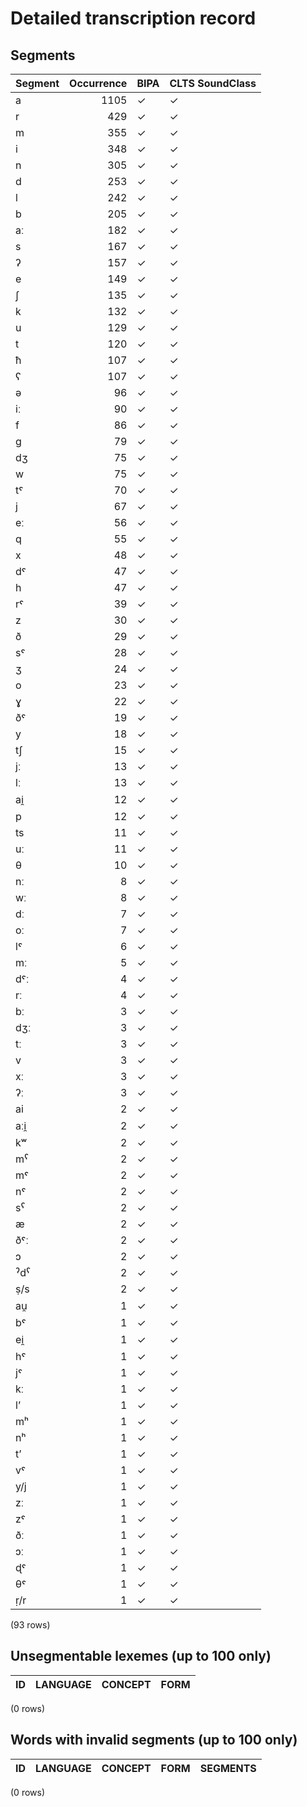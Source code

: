 
# Detailed transcription record

## Segments

| Segment | Occurrence | BIPA | CLTS SoundClass |
|:----------|-------------:|:-------|:------------------|
| a | 1105 | ✓ | ✓ |
| r | 429 | ✓ | ✓ |
| m | 355 | ✓ | ✓ |
| i | 348 | ✓ | ✓ |
| n | 305 | ✓ | ✓ |
| d | 253 | ✓ | ✓ |
| l | 242 | ✓ | ✓ |
| b | 205 | ✓ | ✓ |
| aː | 182 | ✓ | ✓ |
| s | 167 | ✓ | ✓ |
| ʔ | 157 | ✓ | ✓ |
| e | 149 | ✓ | ✓ |
| ʃ | 135 | ✓ | ✓ |
| k | 132 | ✓ | ✓ |
| u | 129 | ✓ | ✓ |
| t | 120 | ✓ | ✓ |
| ħ | 107 | ✓ | ✓ |
| ʕ | 107 | ✓ | ✓ |
| ə | 96 | ✓ | ✓ |
| iː | 90 | ✓ | ✓ |
| f | 86 | ✓ | ✓ |
| g | 79 | ✓ | ✓ |
| dʒ | 75 | ✓ | ✓ |
| w | 75 | ✓ | ✓ |
| tˤ | 70 | ✓ | ✓ |
| j | 67 | ✓ | ✓ |
| eː | 56 | ✓ | ✓ |
| q | 55 | ✓ | ✓ |
| x | 48 | ✓ | ✓ |
| dˤ | 47 | ✓ | ✓ |
| h | 47 | ✓ | ✓ |
| rˤ | 39 | ✓ | ✓ |
| z | 30 | ✓ | ✓ |
| ð | 29 | ✓ | ✓ |
| sˤ | 28 | ✓ | ✓ |
| ʒ | 24 | ✓ | ✓ |
| o | 23 | ✓ | ✓ |
| ɣ | 22 | ✓ | ✓ |
| ðˤ | 19 | ✓ | ✓ |
| y | 18 | ✓ | ✓ |
| tʃ | 15 | ✓ | ✓ |
| jː | 13 | ✓ | ✓ |
| lː | 13 | ✓ | ✓ |
| ai̯ | 12 | ✓ | ✓ |
| p | 12 | ✓ | ✓ |
| ts | 11 | ✓ | ✓ |
| uː | 11 | ✓ | ✓ |
| θ | 10 | ✓ | ✓ |
| nː | 8 | ✓ | ✓ |
| wː | 8 | ✓ | ✓ |
| dː | 7 | ✓ | ✓ |
| oː | 7 | ✓ | ✓ |
| lˤ | 6 | ✓ | ✓ |
| mː | 5 | ✓ | ✓ |
| dˤː | 4 | ✓ | ✓ |
| rː | 4 | ✓ | ✓ |
| bː | 3 | ✓ | ✓ |
| dʒː | 3 | ✓ | ✓ |
| tː | 3 | ✓ | ✓ |
| v | 3 | ✓ | ✓ |
| xː | 3 | ✓ | ✓ |
| ʔː | 3 | ✓ | ✓ |
| ai | 2 | ✓ | ✓ |
| aːi̯ | 2 | ✓ | ✓ |
| kʷ | 2 | ✓ | ✓ |
| mˁ | 2 | ✓ | ✓ |
| mˤ | 2 | ✓ | ✓ |
| nˤ | 2 | ✓ | ✓ |
| sˁ | 2 | ✓ | ✓ |
| æ | 2 | ✓ | ✓ |
| ðˤː | 2 | ✓ | ✓ |
| ɔ | 2 | ✓ | ✓ |
| ˀdˁ | 2 | ✓ | ✓ |
| ṣ/s | 2 | ✓ | ✓ |
| au̯ | 1 | ✓ | ✓ |
| bˤ | 1 | ✓ | ✓ |
| ei̯ | 1 | ✓ | ✓ |
| hˤ | 1 | ✓ | ✓ |
| jˤ | 1 | ✓ | ✓ |
| kː | 1 | ✓ | ✓ |
| lʼ | 1 | ✓ | ✓ |
| mʰ | 1 | ✓ | ✓ |
| nʰ | 1 | ✓ | ✓ |
| tʼ | 1 | ✓ | ✓ |
| vˤ | 1 | ✓ | ✓ |
| y/j | 1 | ✓ | ✓ |
| zː | 1 | ✓ | ✓ |
| zˤ | 1 | ✓ | ✓ |
| ðː | 1 | ✓ | ✓ |
| ɔː | 1 | ✓ | ✓ |
| ɖˤ | 1 | ✓ | ✓ |
| θˤ | 1 | ✓ | ✓ |
| ṛ/r | 1 | ✓ | ✓ |

(93 rows)



## Unsegmentable lexemes (up to 100 only)

| ID | LANGUAGE | CONCEPT | FORM |
|------|------------|-----------|--------|

(0 rows)



## Words with invalid segments (up to 100 only)

| ID | LANGUAGE | CONCEPT | FORM | SEGMENTS |
|------|------------|-----------|--------|------------|

(0 rows)


